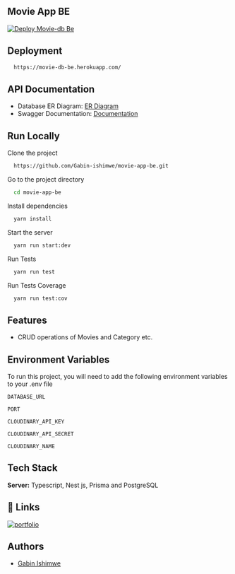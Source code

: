 ## Movie App BE
[![Deploy Movie-db Be](https://github.com/Gabin-ishimwe/movie-app-be/actions/workflows/main.yml/badge.svg)](https://github.com/Gabin-ishimwe/movie-app-be/actions/workflows/main.yml)
## Deployment


```bash
  https://movie-db-be.herokuapp.com/
```


## API Documentation
- Database ER Diagram: [ER Diagram](https://lucid.app/lucidchart/deda732d-7324-4b81-9dc6-bc21ed9529e9/edit?viewport_loc=143%2C40%2C1449%2C717%2C0_0&invitationId=inv_c3bdf92c-7a03-4d35-ba9b-7090b5eaee25)
- Swagger Documentation: [Documentation](https://movie-db-be.herokuapp.com/api)


## Run Locally

Clone the project

```bash
  https://github.com/Gabin-ishimwe/movie-app-be.git
```

Go to the project directory

```bash
  cd movie-app-be
```

Install dependencies

```bash
  yarn install
```

Start the server

```bash
  yarn run start:dev
```

Run Tests

```bash
  yarn run test
```

Run Tests Coverage

```bash
  yarn run test:cov
```


## Features

- CRUD operations of Movies and Category etc.


## Environment Variables

To run this project, you will need to add the following environment variables to your .env file

`DATABASE_URL`

`PORT`

`CLOUDINARY_API_KEY`

`CLOUDINARY_API_SECRET`

`CLOUDINARY_NAME`


## Tech Stack

**Server:** Typescript, Nest js, Prisma and PostgreSQL


## 🔗 Links
[![portfolio](https://img.shields.io/badge/my_portfolio-000?style=for-the-badge&logo=ko-fi&logoColor=white)](https://gabin-portfolio.vercel.app/)



## Authors

- [Gabin Ishimwe](https://github.com/Gabin-ishimwe)



